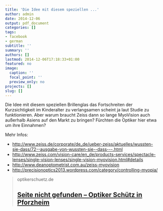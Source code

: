 ```yaml
---
title: 'Die Idee mit diesem speziellen ...'
author: admin
date: 2014-12-06
output: pdf_document
categories: []
tags:
- facebook
- german
subtitle: ''
summary: ''
authors: []
lastmod: 2014-12-06T17:18:33+01:00
featured: no
image:
  caption: ''
  focal_point: ''
  preview_only: no
projects: []
slug: []
---
```

Die Idee mit diesem speziellen Brillenglas das Fortschreiten der Kurzsichtigkeit im Kinderalter zu verlangsamen scheint ja laut Studie zu funktionieren. Aber warum braucht Zeiss dann so lange MyoVision auch außerhalb Asiens auf den Markt zu bringen? Fürchten die Optiker hier etwa um ihre Einnahmen?

Mehr Infos: 
- http://www.zeiss.de/corporate/de_de/ueber-zeiss/aktuelles/wussten-sie-dass/72--ausgabe-von-wussten-sie--dass---.html
- http://www.zeiss.com/vision-care/en_de/products-services/spectacle-lenses/single-vision-lenses/single-vision-myovision.html#details
- http://www.deanoptometrist.com.au/zeiss-myovision
- http://precisionoptics2013.wordpress.com/category/controlling-myopia/
> optikerschuetz.de
> ## [Seite nicht gefunden – Optiker Schütz in Pforzheim](http://www.optikerschuetz.de/blog/myovision-innovatives-brillenglas-fuer-kinder-verlangsamt-das-wachstum-einer-kurzsichtigkeit)
>

